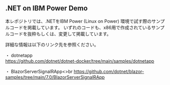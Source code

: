 ## .NET on IBM Power Demo

本レポジトリでは、.NETをIBM Power (Linux on Power) 環境で試す際のサンプルコードを掲載しています。
いずれのコードも、x86用で作成されているサンプルコードを抜粋もしくは、変更して掲載しています。

詳細な情報は以下のリンク先を参照ください。

・ dotnetapp<br>
https://github.com/dotnet/dotnet-docker/tree/main/samples/dotnetapp

・ BlazorServerSignalRApp<>br
https://github.com/dotnet/blazor-samples/tree/main/7.0/BlazorServerSignalRApp
